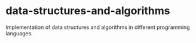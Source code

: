 # data-structures-and-algorithms
Implementation of data structures and algorithms in different programming languages.
